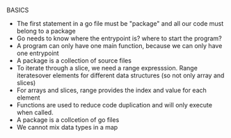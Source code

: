BASICS
* The first statement in a go file must be "package" and all our code must belong to a package
* Go needs to know where the entrypoint is? where to start the program?
* A program can only have one main function, because we can only have one entrypoint
* A package is a collection of source files
* To iterate through a slice, we need a range expresssion. Range iteratesover elements
  for different data structures (so not only array and slices)
* For arrays and slices, range provides the index and value for each element
* Functions are used to reduce code duplication and will only execute when called.
* A package is a collcetion of go files
* We cannot mix data types in a map